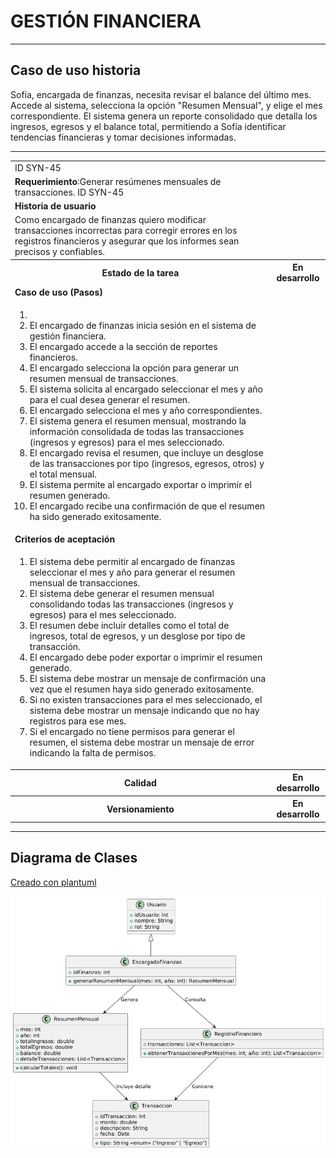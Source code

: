 # GESTIÓN FINANCIERA

------

## Caso de uso historia 
Sofía, encargada de finanzas, necesita revisar el balance del último mes. Accede al sistema, selecciona la opción "Resumen Mensual", y elige el mes correspondiente. El sistema genera un reporte consolidado que detalla los ingresos, egresos y el balance total, permitiendo a Sofía identificar tendencias financieras y tomar decisiones informadas.

---

<table id="customers">
  <tr class="idtext principal">
    <td>ID SYN-45</td>
  </tr>
  <tr class="single text">
    <td><strong>Requerimiento</strong>:Generar resúmenes mensuales de transacciones. ID SYN-45</td>
  </tr>
  <tr class="single gray">
    <td><strong>Historia de usuario</strong></td>
  </tr>
  <tr class="single text">
    <td>Como encargado de finanzas quiero modificar transacciones incorrectas para corregir errores en los registros financieros y asegurar que los informes sean precisos y confiables.
</td>
  </tr>
  <tr class="duo">
    <th class="gray"><strong>Estado de la tarea</strong></th>
    <th>En desarrollo</th>
  </tr>
  <tr class="single gray">
    <td><strong>Caso de uso (Pasos)</strong></td>
  </tr>
  <tr class="single text">
    <td>
        <ol>
            <li>
             <li>El encargado de finanzas inicia sesión en el sistema de gestión financiera.</li>
            <li>El encargado accede a la sección de reportes financieros.</li>
            <li>El encargado selecciona la opción para generar un resumen mensual de transacciones.</li>
            <li>El sistema solicita al encargado seleccionar el mes y año para el cual desea generar el resumen.</li>
            <li>El encargado selecciona el mes y año correspondientes.</li>
            <li>El sistema genera el resumen mensual, mostrando la información consolidada de todas las transacciones (ingresos y egresos) para el mes seleccionado.</li>
            <li>El encargado revisa el resumen, que incluye un desglose de las transacciones por tipo (ingresos, egresos, otros) y el total mensual.</li>
            <li>El sistema permite al encargado exportar o imprimir el resumen generado.</li>
            <li>El encargado recibe una confirmación de que el resumen ha sido generado exitosamente.</li>
          </ol>
   </td>
  </tr>
  <tr class="single gray">
    <td><strong>Criterios de aceptación</strong></td>
  </tr>
  <tr class="single text">
    <td>
        <ol>
              <li>El sistema debe permitir al encargado de finanzas seleccionar el mes y año para generar el resumen mensual de transacciones.</li>
              <li>El sistema debe generar el resumen mensual consolidando todas las transacciones (ingresos y egresos) para el mes seleccionado.</li>
              <li>El resumen debe incluir detalles como el total de ingresos, total de egresos, y un desglose por tipo de transacción.</li>
              <li>El encargado debe poder exportar o imprimir el resumen generado.</li>
              <li>El sistema debe mostrar un mensaje de confirmación una vez que el resumen haya sido generado exitosamente.</li>
              <li>Si no existen transacciones para el mes seleccionado, el sistema debe mostrar un mensaje indicando que no hay registros para ese mes.</li>
              <li>Si el encargado no tiene permisos para generar el resumen, el sistema debe mostrar un mensaje de error indicando la falta de permisos.</li>
            </ol>
 <tr class="duo">
    <th class="gray"><strong>Calidad</strong></th>
    <th>En desarrollo</th>
  </tr>
  <tr class="duo">
    <th class="gray"><strong>Versionamiento</strong></th>
    <th>En desarrollo</th>
  </tr>
</table>


---
## Diagrama de Clases
[Creado con plantuml](https://plantuml.com/es/)

![Image title](./assets/images/syn-47.png)
 